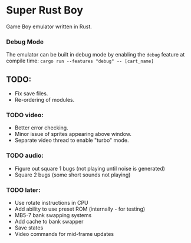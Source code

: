 # Super Rust Boy

Game Boy emulator written in Rust.

### Debug Mode
The emulator can be built in debug mode by enabling the `debug` feature at compile time: `cargo run --features "debug" -- [cart_name]`

## TODO:
* Fix save files.
* Re-ordering of modules.

### TODO video:
* Better error checking.
* Minor issue of sprites appearing above window.
* Separate video thread to enable "turbo" mode.

### TODO audio:
* Figure out square 1 bugs (not playing until noise is generated)
* Square 2 bugs (some short sounds not playing)

### TODO later:
* Use rotate instructions in CPU
* Add ability to use preset ROM (internally - for testing)
* MB5-7 bank swapping systems
* Add cache to bank swapper
* Save states
* Video commands for mid-frame updates

